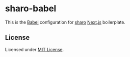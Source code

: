 # sharo-babel

This is the [Babel][babel] configuration for [sharo][sharo] [Next.js][next]
boilerplate.

## License

Licensed under [MIT License][license].

[babel]: https://babeljs.io/
[license]: https://github.com/tkesgar/sharo-babel/blob/master/LICENSE
[next]: https://nextjs.org/docs
[sharo]: https://github.com/tkesgar/sharo

